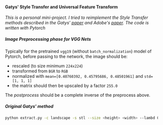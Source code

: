 #### Gatys' Style Transfer and Universal Feature Transform

_This is a personal mini-project. I tried to reimplement the Style Transfer methods described in the 
Gatys' [paper](https://arxiv.org/pdf/1508.06576.pdf) and Adobe's [paper](https://arxiv.org/pdf/1705.08086.pdf).
The code is written with Pytorch_

##### Image Preprocessing phase for VGG Nets
Typically for the pretrained `vgg19` (without `batch_normalization`) model of Pytorch, before passing to
the network, the image should be:
* rescaled (to size minimum `224x224`)
* transformed from `BGR` to `RGB`
* normalized with `mean=[0.40760392, 0.45795686, 0.48501961]` and `std=[1, 1, 1]`
* the matrix should then be upscaled by a factor `255.0`

The _postprocess_ should be a complete inverse of the preprocess above.

##### Original Gatys' method

```bash
python extract.py -c landscape -s stl --size <height> <width> --lambd 0
```
